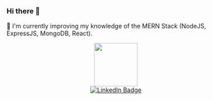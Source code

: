 ### Hi there 👋
🌱 I'm currently improving my knowledge of the  MERN Stack (NodeJS, ExpressJS, MongoDB, React).

<div id="header" align="center">
  <img src="https://www.pngmagic.com/product_images/Download-Best-free-Blue-background-images.jpg" width="100"/>
</div>

<div id="badges" align="center">
  <a href="https://www.linkedin.com/in/jhonnycalvo/">
    <img src="https://img.shields.io/badge/LinkedIn-blue?style=for-the-badge&logo=linkedin&logoColor=white" alt="LinkedIn Badge"/>
  </a>
 
</div>

<!--
**Bluejhonny/Bluejhonny** is a ✨ _special_ ✨ repository because its `README.md` (this file) appears on your GitHub profile.

Here are some ideas to get you started:

- 🔭 I’m currently working on ...
- 🌱 I’m currently learning ...
- 👯 I’m looking to collaborate on ...
- 🤔 I’m looking for help with ...
- 💬 Ask me about ...
- 📫 How to reach me: ...
- 😄 Pronouns: ...
- ⚡ Fun fact: ...
-->
